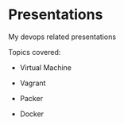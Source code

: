 # Presentations
My devops related presentations

Topics covered:

- Virtual Machine

- Vagrant

- Packer

- Docker

